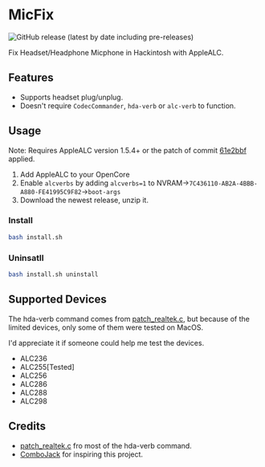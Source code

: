 # MicFix

![GitHub release (latest by date including pre-releases)](https://img.shields.io/github/v/release/WingLim/MicFix?include_prereleases)

Fix Headset/Headphone Micphone in Hackintosh with AppleALC.

## Features

- Supports headset plug/unplug.
- Doesn't require `CodecCommander`, `hda-verb` or `alc-verb` to function.

## Usage

Note: Requires AppleALC version 1.5.4+ or the patch of commit [61e2bbf](https://github.com/acidanthera/AppleALC/commit/61e2bbfe74bf1c12ebf770ed4a9776a04a7758f2) applied.

1. Add AppleALC to your OpenCore
2. Enable `alcverbs` by adding `alcverbs=1` to NVRAM->`7C436110-AB2A-4BBB-A880-FE41995C9F82`->`boot-args`
3. Download the newest release, unzip it.

### Install

```bash
bash install.sh
```

### Uninsatll

```bash
bash install.sh uninstall
```

## Supported Devices

The hda-verb command comes from [patch_realtek.c](https://github.com/torvalds/linux/blob/master/sound/pci/hda/patch_realtek.c), but because of the limited devices, only some of them were tested on MacOS.

I'd appreciate it if someone could help me test the devices.

- ALC236
- ALC255[Tested]
- ALC256
- ALC286
- ALC288
- ALC298

## Credits

- [patch_realtek.c](https://github.com/torvalds/linux/blob/master/sound/pci/hda/patch_realtek.c) fro most of the hda-verb command.
- [ComboJack](https://github.com/hackintosh-stuff/ComboJack) for inspiring this project.
